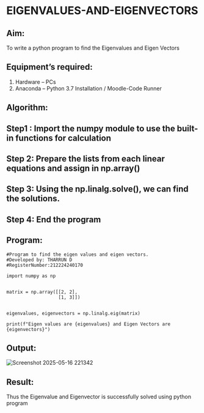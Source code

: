 # EIGENVALUES-AND-EIGENVECTORS
## Aim:
To write a python program to find the Eigenvalues and Eigen Vectors
## Equipment’s required:
1. 	Hardware – PCs
2. 	Anaconda – Python 3.7 Installation / Moodle-Code Runner
## Algorithm:
## Step1 : Import the numpy module to use the built-in functions for calculation
## Step 2: Prepare the lists from each linear equations and assign in np.array()
## Step 3: Using the np.linalg.solve(), we can find the solutions.
## Step 4: End the program


## Program:
```
#Program to find the eigen values and eigen vectors.
#Developed by: THARRUN D
#RegisterNumber:212224240170

import numpy as np


matrix = np.array([[2, 2],
                   [1, 3]])


eigenvalues, eigenvectors = np.linalg.eig(matrix)

print(f"Eigen values are {eigenvalues} and Eigen Vectors are {eigenvectors}")

```

## Output:

![Screenshot 2025-05-16 221342](https://github.com/user-attachments/assets/c5505068-3051-4fcb-9827-2e85cabdae55)

## Result:
Thus the Eigenvalue and Eigenvector is successfully solved using python program

